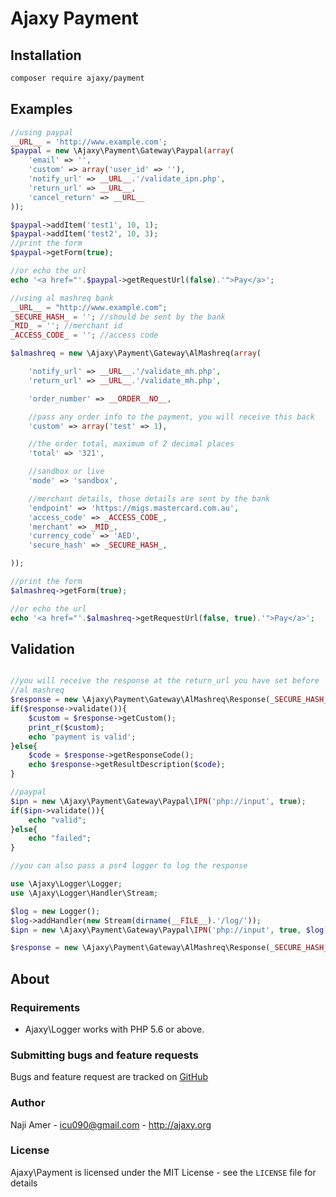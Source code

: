# Ajaxy Payment

## Installation
```bash
composer require ajaxy/payment
```

## Examples
```php
//using paypal
__URL__ = 'http://www.example.com';
$paypal = new \Ajaxy\Payment\Gateway\Paypal(array(
    'email' => '',
    'custom' => array('user_id' => ''),
    'notify_url' => __URL__.'/validate_ipn.php',
    'return_url' => __URL__,
    'cancel_return' => __URL__
));

$paypal->addItem('test1', 10, 1);
$paypal->addItem('test2', 10, 3);
//print the form
$paypal->getForm(true);

//or echo the url
echo '<a href="'.$paypal->getRequestUrl(false).'">Pay</a>';

//using al mashreq bank
__URL__ = "http://www.example.com";
_SECURE_HASH_ = ''; //should be sent by the bank
_MID_ = ''; //merchant id
_ACCESS_CODE_ = ''; //access code

$almashreq = new \Ajaxy\Payment\Gateway\AlMashreq(array(

    'notify_url' => __URL__.'/validate_mh.php',
    'return_url' => __URL__.'/validate_mh.php',

    'order_number' => __ORDER__NO__,

    //pass any order info to the payment, you will receive this back
    'custom' => array('test' => 1),

    //the order total, maximum of 2 decimal places
    'total' => '321',

    //sandbox or live
    'mode' => 'sandbox',

    //merchant details, those details are sent by the bank
    'endpoint' => 'https://migs.mastercard.com.au',
    'access_code' => _ACCESS_CODE_,
    'merchant' => _MID_,
    'currency_code' => 'AED',
    'secure_hash' => _SECURE_HASH_,

));

//print the form
$almashreq->getForm(true);

//or echo the url
echo '<a href="'.$almashreq->getRequestUrl(false, true).'">Pay</a>';

```

## Validation

```php

//you will receive the response at the return_url you have set before
//al mashreq
$response = new \Ajaxy\Payment\Gateway\AlMashreq\Response(_SECURE_HASH_, null);
if($response->validate()){
    $custom = $response->getCustom();
    print_r($custom);
    echo 'payment is valid';
}else{
    $code = $response->getResponseCode();
    echo $response->getResultDescription($code);
}

//paypal
$ipn = new \Ajaxy\Payment\Gateway\Paypal\IPN('php://input', true);
if($ipn->validate()){
    echo "valid";
}else{
    echo "failed";
}

//you can also pass a psr4 logger to log the response

use \Ajaxy\Logger\Logger;
use \Ajaxy\Logger\Handler\Stream;

$log = new Logger();
$log->addHandler(new Stream(dirname(__FILE__).'/log/'));
$ipn = new \Ajaxy\Payment\Gateway\Paypal\IPN('php://input', true, $log);

$response = new \Ajaxy\Payment\Gateway\AlMashreq\Response(_SECURE_HASH_, null, $log);


```

## About

### Requirements

- Ajaxy\Logger works with PHP 5.6 or above.

### Submitting bugs and feature requests

Bugs and feature request are tracked on [GitHub](https://github.com/n-for-all/payment/issues)

### Author

Naji Amer - <icu090@gmail.com> - <http://ajaxy.org><br />

### License

Ajaxy\Payment is licensed under the MIT License - see the `LICENSE` file for details
